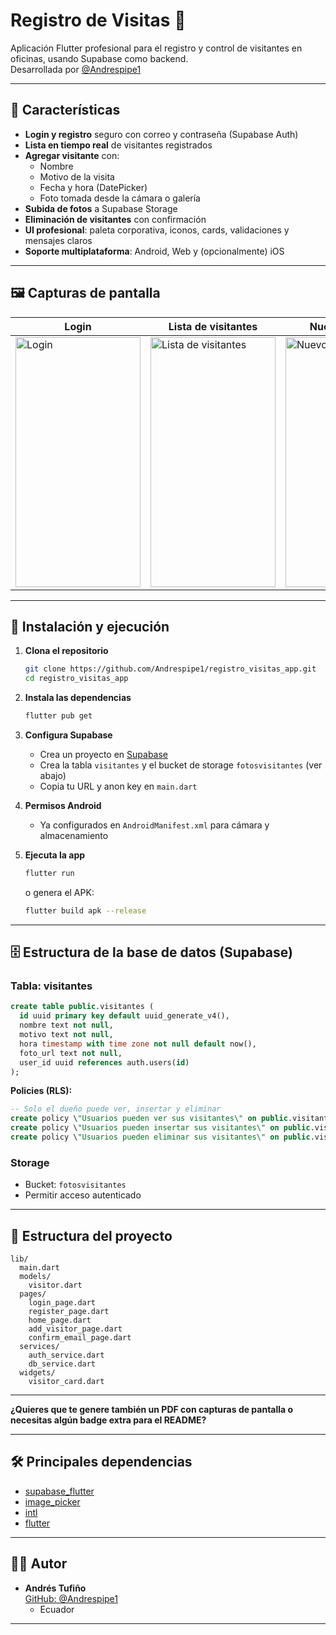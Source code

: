 # Registro de Visitas 🏢

Aplicación Flutter profesional para el registro y control de visitantes en oficinas, usando Supabase como backend.  
Desarrollada por [@Andrespipe1](https://github.com/Andrespipe1)

---

## 📱 Características

- **Login y registro** seguro con correo y contraseña (Supabase Auth)
- **Lista en tiempo real** de visitantes registrados
- **Agregar visitante** con:
  - Nombre
  - Motivo de la visita
  - Fecha y hora (DatePicker)
  - Foto tomada desde la cámara o galería
- **Subida de fotos** a Supabase Storage
- **Eliminación de visitantes** con confirmación
- **UI profesional**: paleta corporativa, iconos, cards, validaciones y mensajes claros
- **Soporte multiplataforma**: Android, Web y (opcionalmente) iOS

---

## 🖼️ Capturas de pantalla


| Login | Lista de visitantes | Nuevo visitante |
|-------|--------------------|-----------------|
| <img width="200" height="400" alt="Login" src="https://github.com/user-attachments/assets/2694095c-4a1b-49aa-a73f-90da231c7a3d" /> | <img width="200" height="400" alt="Lista de visitantes" src="https://github.com/user-attachments/assets/9dd0a193-ea58-4531-9531-dc16b36f1dce" /> | <img width="200" height="400" alt="Nuevo visitante" src="https://github.com/user-attachments/assets/3fd1cdca-7aca-41f6-87ee-da2ef45b5f4a" /> |
---

## 🚀 Instalación y ejecución

1. **Clona el repositorio**
   ```sh
   git clone https://github.com/Andrespipe1/registro_visitas_app.git
   cd registro_visitas_app
   ```

2. **Instala las dependencias**
   ```sh
   flutter pub get
   ```

3. **Configura Supabase**
   - Crea un proyecto en [Supabase](https://app.supabase.com/)
   - Crea la tabla `visitantes` y el bucket de storage `fotosvisitantes` (ver abajo)
   - Copia tu URL y anon key en `main.dart`

4. **Permisos Android**
   - Ya configurados en `AndroidManifest.xml` para cámara y almacenamiento

5. **Ejecuta la app**
   ```sh
   flutter run
   ```
   o genera el APK:
   ```sh
   flutter build apk --release
   ```

---

## 🗄️ Estructura de la base de datos (Supabase)

### Tabla: visitantes

```sql
create table public.visitantes (
  id uuid primary key default uuid_generate_v4(),
  nombre text not null,
  motivo text not null,
  hora timestamp with time zone not null default now(),
  foto_url text not null,
  user_id uuid references auth.users(id)
);
```

**Policies (RLS):**
```sql
-- Solo el dueño puede ver, insertar y eliminar
create policy \"Usuarios pueden ver sus visitantes\" on public.visitantes for select using (auth.uid() = user_id);
create policy \"Usuarios pueden insertar sus visitantes\" on public.visitantes for insert with check (auth.uid() = user_id);
create policy \"Usuarios pueden eliminar sus visitantes\" on public.visitantes for delete using (auth.uid() = user_id);
```

### Storage

- Bucket: `fotosvisitantes`
- Permitir acceso autenticado

---

## 📁 Estructura del proyecto

```
lib/
  main.dart
  models/
    visitor.dart
  pages/
    login_page.dart
    register_page.dart
    home_page.dart
    add_visitor_page.dart
    confirm_email_page.dart
  services/
    auth_service.dart
    db_service.dart
  widgets/
    visitor_card.dart
```

---

**¿Quieres que te genere también un PDF con capturas de pantalla o necesitas algún badge extra para el README?**

---

## 🛠️ Principales dependencias

- [supabase_flutter](https://pub.dev/packages/supabase_flutter)
- [image_picker](https://pub.dev/packages/image_picker)
- [intl](https://pub.dev/packages/intl)
- [flutter](https://flutter.dev/)

---

## 👨‍💻 Autor

- **Andrés Tufiño**  
  [GitHub: @Andrespipe1](https://github.com/Andrespipe1)
  - Ecuador

---
